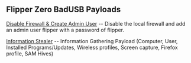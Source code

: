 ## Flipper Zero BadUSB Payloads

[Disable Firewall & Create Admin User](Disable%20Firewall%20and%20Create%20An%20Admin%20Account.txt) -- Disable the local firewall and add an admin user flipper with a password of flipper.

[Information Stealer](Information%20Stealer.txt) -- Information Gathering Payload (Computer, User, Installed Programs/Updates, Wireless profiles, Screen capture, Firefox profile, SAM Hives)
